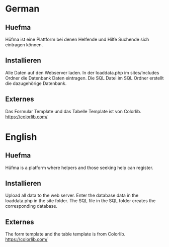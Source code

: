 # German

## Huefma
Hüfma ist eine Plattform bei denen Helfende und Hilfe Suchende sich eintragen können.

## Installieren
Alle Daten auf den Webserver laden. In der loaddata.php im sites/Includes Ordner die Datenbank Daten eintragen.
Die SQL Datei im SQL Ordner erstellt die dazugehörige Datenbank.

## Externes
Das Formular Template und das Tabelle Template ist von Colorlib. https://colorlib.com/


# English

## Huefma
Hüfma is a platform where helpers and those seeking help can register.

## Installieren
Upload all data to the web server. Enter the database data in the loaddata.php in the site folder.
The SQL file in the SQL folder creates the corresponding database.

## Externes
The form template and the table template is from Colorlib. https://colorlib.com/
